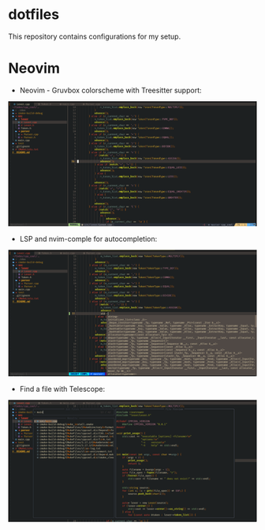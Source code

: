 # dotfiles

This repository contains configurations for my setup.

# Neovim

* Neovim - Gruvbox colorscheme with Treesitter support:

![Neovim](screenshots/Screenshot_1627501052.png)

* LSP and nvim-comple for autocompletion:

![LSP and nvim-compe](screenshots/Screenshot_1627501079.png)

* Find a file with Telescope:

![Telescope](screenshots/Screenshot_1627501105.png)
